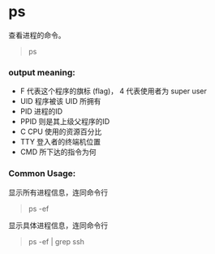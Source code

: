 # ps
查看进程的命令。

> ps

### output meaning:
* F 代表这个程序的旗标 (flag)， 4 代表使用者为 super user
* UID 程序被该 UID 所拥有
* PID 进程的ID
* PPID 则是其上级父程序的ID
* C CPU 使用的资源百分比
* TTY 登入者的终端机位置
* CMD 所下达的指令为何

### Common Usage:
显示所有进程信息，连同命令行
> ps -ef

显示具体进程信息，连同命令行
> ps -ef | grep ssh